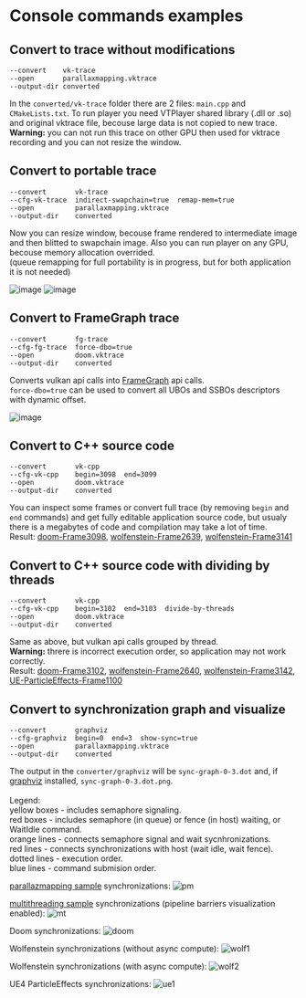 # Console commands examples

## Convert to trace without modifications
```
--convert    vk-trace
--open       parallaxmapping.vktrace
--output-dir converted
```
In the `converted/vk-trace` folder there are 2 files: `main.cpp` and `CMakeLists.txt`.
To run player you need VTPlayer shared library (.dll or .so) and original vktrace file, becouse large data is not copied to new trace.<br/>
**Warning:** you can not run this trace on other GPU then used for vktrace recording and you can not resize the window.


## Convert to portable trace
```
--convert       vk-trace
--cfg-vk-trace  indirect-swapchain=true  remap-mem=true
--open          parallaxmapping.vktrace
--output-dir    converted
```
Now you can resize window, becouse frame rendered to intermediate image and then blitted to swapchain image.
Also you can run player on any GPU, becouse memory allocation overrided.<br/>
(queue remapping for full portability is in progress, but for both application it is not needed)

![image](parallaxmapping-1.jpg)
![image](doom-vk.jpg)


## Convert to FrameGraph trace
```
--convert       fg-trace
--cfg-fg-trace  force-dbo=true
--open          doom.vktrace
--output-dir    converted
```
Converts vulkan api calls into [FrameGraph](https://github.com/azhirnov/FrameGraph) api calls.<br/>
`force-dbo=true` can be used to convert all UBOs and SSBOs descriptors with dynamic offset.

![image](doom-fg.jpg)


## Convert to C++ source code
```
--convert       vk-cpp
--cfg-vk-cpp    begin=3098  end=3099
--open          doom.vktrace
--output-dir    converted
```
You can inspect some frames or convert full trace (by removing `begin` and `end` commands) and get fully editable application source code, but usualy there is a megabytes of code and compilation may take a lot of time.<br/>
Result: [doom-Frame3098](doom-Frame3098.cpp.txt), [wolfenstein-Frame2639](wolfenstein-Frame2639.cpp.txt), [wolfenstein-Frame3141](wolfenstein-async-Frame3141.cpp.txt)


## Convert to C++ source code with dividing by threads
```
--convert       vk-cpp
--cfg-vk-cpp    begin=3102  end=3103  divide-by-threads
--open          doom.vktrace
--output-dir    converted
```
Same as above, but vulkan api calls grouped by thread.<br/>
**Warning:** threre is incorrect execution order, so application may not work correctly.<br/>
Result: [doom-Frame3102](doom-Frame3102.cpp.txt), [wolfenstein-Frame2640](wolfenstein-Frame2640.cpp.txt), [wolfenstein-Frame3142](wolfenstein-async-Frame3142.cpp.txt), [UE-ParticleEffects-Frame1100](UE-ParticleEffects-Frame1100.cpp.txt)


## Convert to synchronization graph and visualize
```
--convert       graphviz
--cfg-graphviz  begin=0  end=3  show-sync=true
--open          parallaxmapping.vktrace
--output-dir    converted
```
The output in the `converter/graphviz` will be `sync-graph-0-3.dot` and, if [graphviz](https://www.graphviz.org/) installed, `sync-graph-0-3.dot.png`.<br/>
<br/>
Legend:<br/>
yellow boxes - includes semaphore signaling.<br/>
red boxes - includes semaphore (in queue) or fence (in host) waiting, or WaitIdle command.<br/>
orange lines - connects semaphore signal and wait sycnhronizations.<br/>
red lines - connects synchronizations with host (wait idle, wait fence).<br/>
dotted lines - execution order.<br/>
blue lines - command submision order.<br/>

[parallazmapping sample](https://github.com/SaschaWillems/Vulkan/tree/master/examples/parallaxmapping) synchronizations:
![pm](parallaxmapping-syncgraph.png)

[multithreading sample](https://github.com/SaschaWillems/Vulkan/tree/master/examples/multithreading) synchronizations (pipeline barriers visualization enabled):
![mt](multithreading-syncgraph.png)

Doom synchronizations:
![doom](doom-syncgraph.png)

Wolfenstein synchronizations (without async compute):
![wolf1](wolfenstein-syncgraph.png)

Wolfenstein synchronizations (with async compute):
![wolf2](wolfenstein-async-syncgraph.png)

UE4 ParticleEffects synchronizations:
![ue1](UE-ParticleEffects-syncgraph.png)